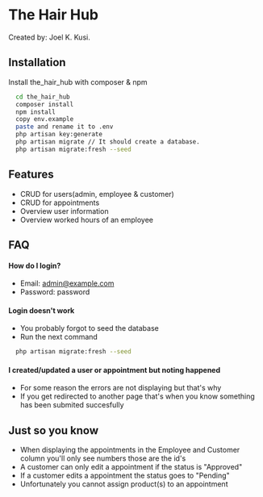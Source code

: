 
# The Hair Hub

Created by: Joel K. Kusi.


## Installation

Install the_hair_hub with composer & npm

```bash
  cd the_hair_hub
  composer install
  npm install
  copy env.example
  paste and rename it to .env
  php artisan key:generate
  php artisan migrate // It should create a database.
  php artisan migrate:fresh --seed
```
    
## Features

- CRUD for users(admin, employee & customer)
- CRUD for appointments
- Overview user information
- Overview worked hours of an employee


## FAQ

#### How do I login?

- Email: admin@example.com
- Password: password

#### Login doesn't work

- You probably forgot to seed the database
- Run the next command

```bash
  php artisan migrate:fresh --seed
```

#### I created/updated a user or appointment but noting happened

- For some reason the errors are not displaying but that's why
- If you get redirected to another page that's when you know something has been submited succesfully
## Just so you know

- When displaying the appointments in the Employee and Customer column you'll only see numbers those are the id's
- A customer can only edit a appointment if the status is "Approved"
- If a customer edits a appointment the status goes to "Pending"
- Unfortunately you cannot assign product(s) to an appointment